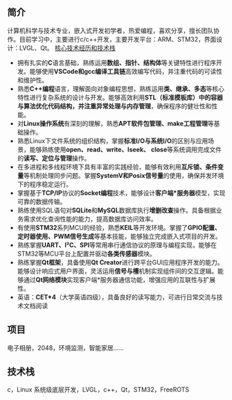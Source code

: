 ## 简介

计算机科学与技术专业，嵌入式开发初学者，热爱编程，喜欢分享，擅长团队协作。目前学习中，主要进行c/c++开发，主要开发平台：ARM、STM32，界面设计：LVGL、Qt。
<a href="javascript:void(showOrHideEl('#简介+p+ul'))" class="read*more">核心技术经历和技术栈</a>

* 拥有扎实的**C**语言基础，熟练运用**数组、指针、结构体**等关键特性进行程序开发。能够使用**VSCode和gcc编译工具链**高效编写代码，并注重代码的可读性和维护性。
* 熟悉**C++编程**语言，理解面向对象编程思想，熟练运用**类、继承、多态**等核心特性进行复杂系统的设计与开发。能够高效利用**STL（标准模板库）**中的容器与算法优化代码结构，并注重**异常处理与内存管理**，确保程序的健壮性和性能。
* 对**Linux操作系统**有深刻的理解，熟悉**APT软件包管理、make工程管理**等基础操作。
* 熟悉Linux下文件系统的组织结构，掌握**标准I/O与系统I/O**的区别与应用场景，能够熟练使用**open、read、write、lseek、** **close**等系统调用完成文件的**读写、定位与管理**操作。
* 在多进程和多线程环境下具有丰富的实践经验，能够有效利用**互斥锁、条件变量**等机制处理同步问题。掌握**SystemV和Posix信号量**的使用，确保并发环境下的程序稳定运行。
* 掌握基于**TCP/IP**协议的**Socket编程**技术，能够设计**客户端*服务器**模型，实现可靠的数据传输。
* 熟练使用SQL语句对**SQLite**和**MySQL**数据库执行**增删改查**操作。具备根据业务需求优化查询性能的能力，提高数据库访问效率。
* 有使用**STM32**系列MCU的经验，熟悉**KEIL**等开发环境。掌握了**GPIO配置、定时器使用、PWM信号生成**等基本技能，能够独立完成嵌入式项目的开发。
* 熟练掌握**UART、I²C、SPI**等常用串行通信协议的原理与编程实现，能够在STM32等MCU平台上配置并驱动**各类传感器**模块。
* 熟练掌握**Qt框架**，具备使用**Qt Creator**进行跨平台GUI应用程序开发的能力。能够设计响应式用户界面，灵活运用**信号与槽**机制实现组件间的交互逻辑。能够通过**Qt网络模块**实现客户端*服务器通信功能，增强应用的互联性与扩展性。
* 英语：**CET*4**（大学英语四级），具备良好的读写能力，可进行日常交流与技术文档阅读

## 项目

电子相册，2048，环境监测，智能家居……

## 技术栈

c，Linux 系统级底层开发，LVGL，c++，Qt，STM32，FreeROTS
